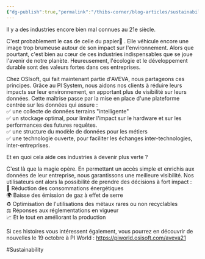 ```yaml
---
{"dg-publish":true,"permalink":"/thibs-corner/blog-articles/sustainability/l-industrie-du-papier/"}
---
```



Il y a des industries encore bien mal connues au 21e siècle.  
  
C'est probablement le cas de celle du papier🌳 . Elle véhicule encore une image trop brumeuse autour de son impact sur l'environnement. Alors que pourtant, c'est bien au cœur de ces industries indispensables que se joue l'avenir de notre planète. Heureusement, l'écologie et le développement durable sont des valeurs fortes dans ces entreprises.  
  
Chez OSIsoft, qui fait maintenant partie d'AVEVA, nous partageons ces principes. Grâce au PI System, nous aidons nos clients à réduire leurs impacts sur leur environnement, en apportant plus de visibilité sur leurs données. Cette maîtrise passe par la mise en place d'une plateforme centrée sur les données qui assure :  
✅ une collecte de données terrains "intelligente"  
✅ un stockage optimal, pour limiter l'impact sur le hardware et sur les performances des futures requêtes.  
✅ une structure du modèle de données pour les métiers  
✅ une technologie ouverte, pour faciliter les échanges inter-technologies, inter-entreprises.  
  
Et en quoi cela aide ces industries à devenir plus verte ?  
  
C'est là que la magie opère. En permettant un accès simple et enrichis aux données de leur entreprise, nous garantissons une meilleure visibilité. Nos utilisateurs ont alors la possibilité de prendre des décisions à fort impact :  
🔌 Réduction des consommations énergétiques  
🌍 Baisse des émission de gaz à effet de serre  
♻️ Optimisation de l'utilisations des métaux rares ou non recyclables  
⚖️ Réponses aux réglementations en vigueur  
📈 Et le tout en améliorant la production  
  
Si ces histoires vous intéressent également, vous pourrez en découvrir de nouvelles le 19 octobre à PI World : https://piworld.osisoft.com/aveva21

#Sustainability